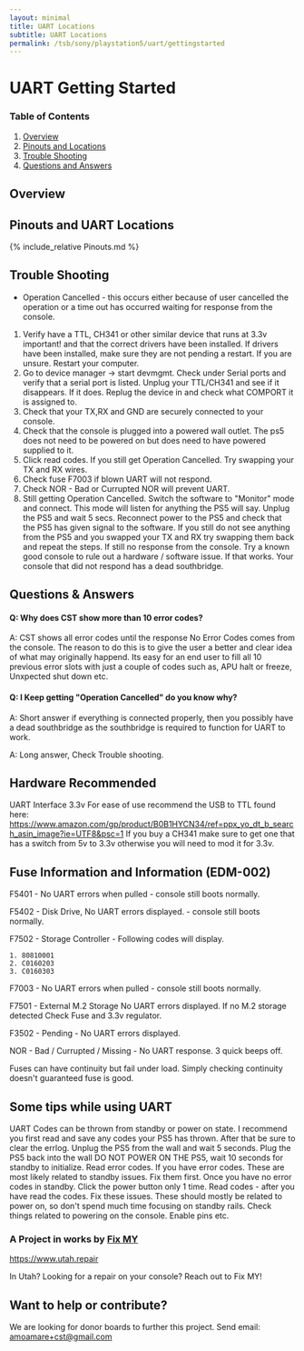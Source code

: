 ```yaml
---
layout: minimal
title: UART Locations
subtitle: UART Locations
permalink: /tsb/sony/playstation5/uart/gettingstarted
---
```


# UART Getting Started

### Table of Contents
1. [Overview](#overview)
2. [Pinouts and Locations](#pinouts-and-uart-locations)
3. [Trouble Shooting](#trouble-shooting)
4. [Questions and Answers](#questions-&-answers)


## Overview 

## Pinouts and UART Locations
{% include_relative Pinouts.md %}


## Trouble Shooting
* Operation Cancelled - this occurs either because of user cancelled the operation or a time out has occurred waiting for response from the console. 
1. Verify have a TTL, CH341 or other similar device that runs at 3.3v important! and that the correct drivers have been installed. If drivers have been installed, make sure they are not pending a restart. If you are unsure. Restart your computer. 
2. Go to device manager -> start devmgmt. Check under Serial ports and verify that a serial port is listed. Unplug your TTL/CH341 and see if it disappears. If it does. Replug the device in and check what COMPORT it is assigned to. 
3. Check that your TX,RX and GND are securely connected to your console.
4. Check that the console is plugged into a powered wall outlet. The ps5 does not need to be powered on but does need to have powered supplied to it. 
5. Click read codes. If you still get Operation Cancelled. Try swapping your TX and RX wires.
6. Check fuse F7003 if blown UART will not respond.
7. Check NOR - Bad or Currupted NOR will prevent UART.
8. Still getting Operation Cancelled. Switch the software to "Monitor" mode and connect. This mode will listen for anything the PS5 will say. Unplug the PS5 and wait 5 secs. Reconnect power to the PS5 and check that the PS5 has given signal to the software. If you still do not see anything from the PS5 and you swapped your TX and RX try swapping them back and repeat the steps. If still no response from the console. Try a known good console to rule out a hardware / software issue. If that works. Your console that did not respond has a dead southbridge.


## Questions & Answers

#### Q: Why does CST show more than 10 error codes?
A: CST shows all error codes until the response No Error Codes comes from the console. 
The reason to do this is to give the user a better and clear idea of what may originally 
happend. Its easy for an end user to fill all 10 previous error slots with just a couple of
codes such as, APU halt or freeze, Unxpected shut down etc.

#### Q: I Keep getting "Operation Cancelled" do you know why?

A: Short answer if everything is connected properly, then you possibly have a dead southbridge as the southbridge is required to function for UART to work.

A: Long answer, Check Trouble shooting.


## Hardware Recommended
UART Interface 3.3v
For ease of use recommend the USB to TTL found here: https://www.amazon.com/gp/product/B0B1HYCN34/ref=ppx_yo_dt_b_search_asin_image?ie=UTF8&psc=1
If you buy a CH341 make sure to get one that has a switch from 5v to 3.3v otherwise you will need to mod it for 3.3v. 


## Fuse Information and Information (EDM-002)
F5401 - No UART errors when pulled - console still boots normally.

F5402 - Disk Drive, No UART errors displayed. - console still boots normally.

F7502 - Storage Controller - Following codes will display.

    1. 80810001
    2. C0160203
    3. C0160303 

F7003 - No UART errors when pulled - console still boots normally. 

F7501 - External M.2 Storage No UART errors displayed. If no M.2 storage detected Check Fuse and 3.3v regulator.

F3502 - Pending - No UART errors displayed.

NOR - Bad / Currupted / Missing - No UART response. 3 quick beeps off.

Fuses can have continuity but fail under load. Simply checking continuity doesn't guaranteed fuse is good.


## Some tips while using UART
UART Codes can be thrown from standby or power on state. 
I recommend you first read and save any codes your PS5 has thrown. After that be sure to clear the errlog.
Unplug the PS5 from the wall and wait 5 seconds. 
Plug the PS5 back into the wall DO NOT POWER ON THE PS5, wait 10 seconds for standby to initialize.
Read error codes. If you have error codes. These are most likely related to standby issues. Fix them first. 
Once you have no error codes in standby.
Click the power button only 1 time. 
Read codes - after you have read the codes. Fix these issues. These should mostly be related to power on, so don't spend much time focusing on standby rails.
Check things related to powering on the console. Enable pins etc. 

### A Project in works by [Fix MY](https://www.utah.repair)
https://www.utah.repair

In Utah? Looking for a repair on your console? Reach out to Fix MY! 

## Want to help or contribute?
We are looking for donor boards to further this project.
Send email: amoamare+cst@gmail.com
